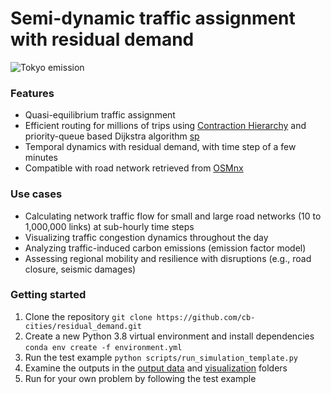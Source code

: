 # Semi-dynamic traffic assignment with residual demand

![Tokyo emission](images/tokyo_animation_emission.gif)

### Features
* Quasi-equilibrium traffic assignment
* Efficient routing for millions of trips using [Contraction Hierarchy](https://github.com/UDST/pandana/blob/dev/examples/shortest_path_example.py) and priority-queue based Dijkstra algorithm [sp](https://github.com/cb-cities/sp)
* Temporal dynamics with residual demand, with time step of a few minutes
* Compatible with road network retrieved from [OSMnx](https://github.com/gboeing/osmnx)

### Use cases
* Calculating network traffic flow for small and large road networks (10 to 1,000,000 links) at sub-hourly time steps
* Visualizing traffic congestion dynamics throughout the day
* Analyzing traffic-induced carbon emissions (emission factor model)
* Assessing regional mobility and resilience with disruptions (e.g., road closure, seismic damages)

### Getting started
1. Clone the repository `git clone https://github.com/cb-cities/residual_demand.git`
2. Create a new Python 3.8 virtual environment and install dependencies `conda env create -f environment.yml`
3. Run the test example `python scripts/run_simulation_template.py`
4. Examine the outputs in the [output data](projects/test/simulation_outputs) and [visualization](projects/test/visualization_outputs) folders
5. Run for your own problem by following the test example